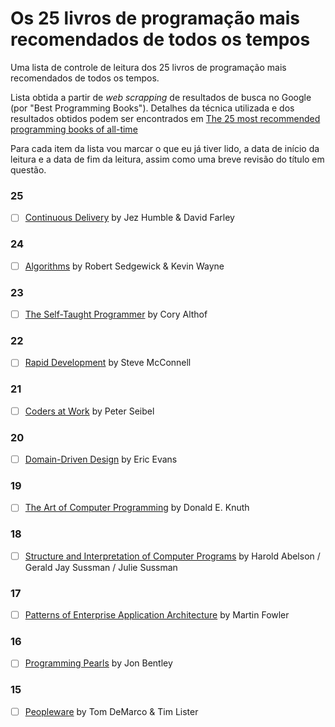 # Os 25 livros de programação mais recomendados de todos os tempos

Uma lista de controle de leitura dos 25 livros de programação mais recomendados de todos os tempos.

Lista obtida a partir de *web scrapping* de resultados de busca no Google (por "Best Programming Books"). Detalhes da técnica utilizada e dos resultados obtidos podem ser encontrados em [The 25 most recommended programming books of all-time](https://www.daolf.com/posts/best-programming-books/)

Para cada item da lista vou marcar o que eu já tiver lido, a data de início da leitura e a data de fim da leitura, assim como uma breve revisão do título em questão.

### 25
- [ ] [Continuous Delivery](https://www.amazon.com.br/dp/0321601912/ref=cm_sw_em_r_mt_dp_U_qIqwEbN5TRZAC) by Jez Humble & David Farley

### 24
- [ ] [Algorithms](https://www.amazon.com.br/dp/B004P8J1NA/ref=cm_sw_em_r_mt_dp_U_SKqwEbTN0S8PB) by Robert Sedgewick & Kevin Wayne

### 23
- [ ] [The Self-Taught Programmer](https://www.amazon.com.br/dp/B01M01YDQA/ref=cm_sw_em_r_mt_dp_U_AMqwEbC31BB2N) by Cory Althof

### 22
- [ ] [Rapid Development](https://www.amazon.com.br/dp/B00JDMPOB6/ref=cm_sw_em_r_mt_dp_U_-NqwEb36915WR) by Steve McConnell

### 21
- [ ] [Coders at Work](https://www.amazon.com.br/dp/B00ACC2536/ref=cm_sw_em_r_mt_dp_U_wPqwEb8XQE8D4) by Peter Seibel

### 20
- [ ] [Domain-Driven Design](https://www.amazon.com.br/dp/B00794TAUG/ref=cm_sw_em_r_mt_dp_U_IQqwEbJNHV428) by Eric Evans

### 19
- [ ] [The Art of Computer Programming](https://www.amazon.com.br/dp/0321751043/ref=cm_sw_em_r_mt_dp_U_s6qwEbEE4VAY2) by Donald E. Knuth

### 18
- [ ] [Structure and Interpretation of Computer Programs](https://www.amazon.com.br/dp/0262510871/ref=cm_sw_em_r_mt_dp_U_R9qwEbK2S9KA3) by Harold Abelson / Gerald Jay Sussman / Julie Sussman

### 17
- [ ] [Patterns of Enterprise Application Architecture](https://www.amazon.com.br/dp/B008OHVDFM/ref=cm_sw_em_r_mt_dp_U_u.qwEbTPKJWAX) by Martin Fowler

### 16
- [ ] [Programming Pearls](https://www.amazon.com.br/dp/B01EAW7XXU/ref=cm_sw_em_r_mt_dp_U_GarwEbKSAP21M) by Jon Bentley

### 15
- [ ] [Peopleware](https://www.amazon.com.br/dp/B00DY5A8X2/ref=cm_sw_em_r_mt_dp_U_IbrwEb5JSGCQ8) by Tom DeMarco & Tim Lister
